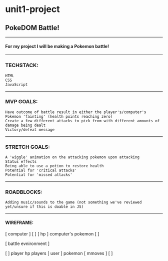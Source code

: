 # unit1-project
## PokeDOM Battle!
---
#### For my project I will be making a Pokemon battle!
---
### TECHSTACK:
    HTML
    CSS
    JavaScript

---

### MVP GOALS:
    Have outcome of battle result in either the player's/computer's Pokemon 'fainting' (health points reaching zero)
    Create a few different attacks to pick from with different amounts of damage being dealt
    Victory/defeat message
    
---

### STRETCH GOALS:
    A 'wiggle' animation on the attacking pokemon upon attacking
    Status effects
    Being able to use a potion to restore health
    Potential for 'critical attacks'
    Potential for 'missed attacks'

 ---

### ROADBLOCKS:
    Adding music/sounds to the game (not something we've reviewed yet/unsure if this is doable in JS)

---

#### WIREFRAME:


 [ computer   ]         [        ]
 [    hp      ]         computer's
                          pokemon
                        [        ]

[       battle evnironment        ]


[       ]              player hp
 players             [   user     ]
 pokemon             [   mmoves   ]
[       ]

